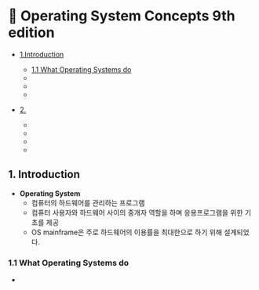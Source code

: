 # :bookmark_tabs: Operating System Concepts 9th edition      

* [1.Introduction](#1-introduction)   
   - [1.1 What Operating Systems do](#11-what-operating-systems-do)   
   - [](#)   
   - [](#)   
   - [](#)   
   
* [2.](#2)   
   - [](#)   
   - [](#)   
   - [](#)   
   - [](#)   
   
   
## 1. Introduction   
  - __Operating System__   
    - 컴퓨터의 하드웨어를 관리하는 프로그램   
    - 컴퓨터 사용자와 하드웨어 사이의 중개자 역할을 하며 응용프로그램을 위한 기초를 제공   
    - OS mainframe은 주로 하드웨어의 이용률을 최대한으로 하기 위해 설계되었다.   
 
### 1.1 What Operating Systems do   
  - 
   
####         
